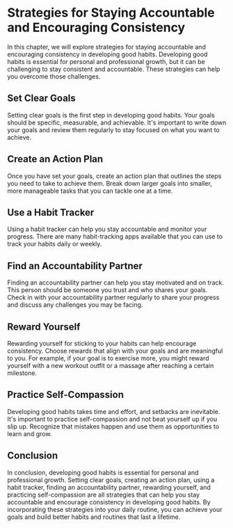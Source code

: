 Strategies for Staying Accountable and Encouraging Consistency
=================================================================================================

In this chapter, we will explore strategies for staying accountable and encouraging consistency in developing good habits. Developing good habits is essential for personal and professional growth, but it can be challenging to stay consistent and accountable. These strategies can help you overcome those challenges.

Set Clear Goals
---------------

Setting clear goals is the first step in developing good habits. Your goals should be specific, measurable, and achievable. It's important to write down your goals and review them regularly to stay focused on what you want to achieve.

Create an Action Plan
---------------------

Once you have set your goals, create an action plan that outlines the steps you need to take to achieve them. Break down larger goals into smaller, more manageable tasks that you can tackle one at a time.

Use a Habit Tracker
-------------------

Using a habit tracker can help you stay accountable and monitor your progress. There are many habit-tracking apps available that you can use to track your habits daily or weekly.

Find an Accountability Partner
------------------------------

Finding an accountability partner can help you stay motivated and on track. This person should be someone you trust and who shares your goals. Check in with your accountability partner regularly to share your progress and discuss any challenges you may be facing.

Reward Yourself
---------------

Rewarding yourself for sticking to your habits can help encourage consistency. Choose rewards that align with your goals and are meaningful to you. For example, if your goal is to exercise more, you might reward yourself with a new workout outfit or a massage after reaching a certain milestone.

Practice Self-Compassion
------------------------

Developing good habits takes time and effort, and setbacks are inevitable. It's important to practice self-compassion and not beat yourself up if you slip up. Recognize that mistakes happen and use them as opportunities to learn and grow.

Conclusion
----------

In conclusion, developing good habits is essential for personal and professional growth. Setting clear goals, creating an action plan, using a habit tracker, finding an accountability partner, rewarding yourself, and practicing self-compassion are all strategies that can help you stay accountable and encourage consistency in developing good habits. By incorporating these strategies into your daily routine, you can achieve your goals and build better habits and routines that last a lifetime.
